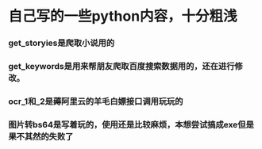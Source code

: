# 自己写的一些python内容，十分粗浅
### get_storyies是爬取小说用的
### get_keywords是用来帮朋友爬取百度搜索数据用的，还在进行修改。
### ocr_1和_2是薅阿里云的羊毛白嫖接口调用玩玩的
### 图片转bs64是写着玩的，使用还是比较麻烦，本想尝试搞成exe但是果不其然的失败了
